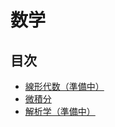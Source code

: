 # 数学

## 目次

* [線形代数（準備中）](linear-algebra/index.md)
* [微積分](calculus/index.md)
* [解析学（準備中）](analysis/index.md)